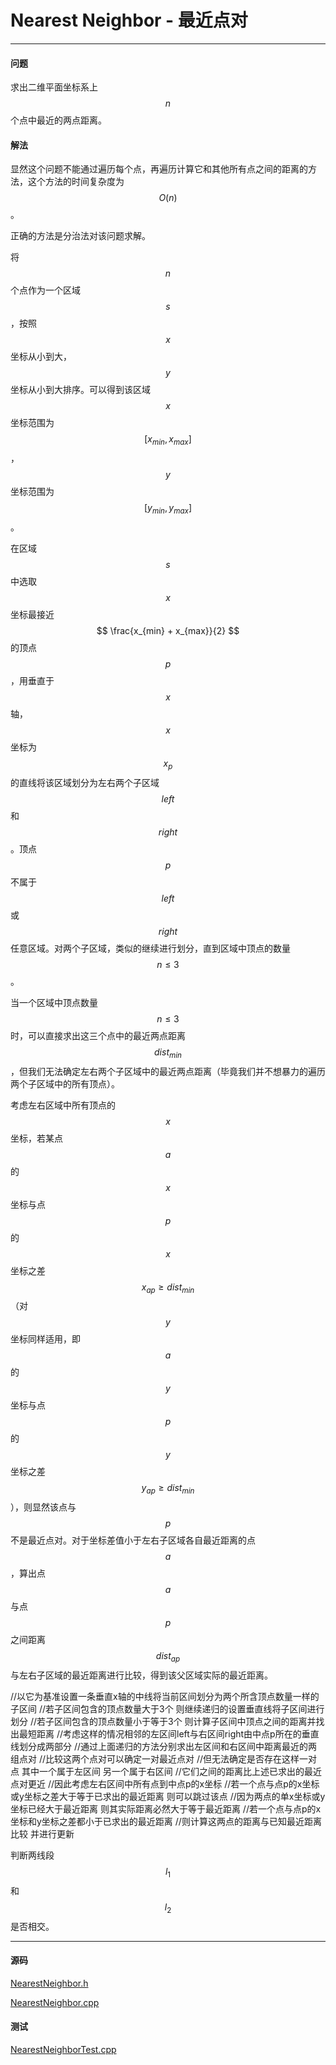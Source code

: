 <script type="text/javascript" src="https://cdnjs.cloudflare.com/ajax/libs/mathjax/2.7.1/MathJax.js?config=TeX-AMS-MML_HTMLorMML"></script>

# Nearest Neighbor - 最近点对

--------

#### 问题

求出二维平面坐标系上$$ n $$个点中最近的两点距离。

#### 解法

显然这个问题不能通过遍历每个点，再遍历计算它和其他所有点之间的距离的方法，这个方法的时间复杂度为$$ O(n) $$。

正确的方法是分治法对该问题求解。

将$$ n $$个点作为一个区域$$ s $$，按照$$ x $$坐标从小到大，$$ y $$坐标从小到大排序。可以得到该区域$$ x $$坐标范围为$$ [ x_{min}, x_{max} ] $$，$$ y $$坐标范围为$$ [ y_{min}, y_{max} ] $$。

在区域$$ s $$中选取$$ x $$坐标最接近$$ \frac{x_{min} + x_{max}}{2} $$的顶点$$ p $$，用垂直于$$ x $$轴，$$ x $$坐标为$$ x_{p} $$的直线将该区域划分为左右两个子区域$$ left $$和$$ right $$。顶点$$ p $$不属于$$ left $$或$$ right $$任意区域。对两个子区域，类似的继续进行划分，直到区域中顶点的数量$$ n \le 3 $$。

当一个区域中顶点数量$$ n \le 3 $$时，可以直接求出这三个点中的最近两点距离$$ dist_{min} $$，但我们无法确定左右两个子区域中的最近两点距离（毕竟我们并不想暴力的遍历两个子区域中的所有顶点）。

考虑左右区域中所有顶点的$$ x $$坐标，若某点$$ a $$的$$ x $$坐标与点$$ p $$的$$ x $$坐标之差$$ x_{ap} \ge dist_{min} $$（对$$ y $$坐标同样适用，即$$ a $$的$$ y $$坐标与点$$ p $$的$$ y $$坐标之差$$ y_{ap} \ge dist_{min} $$），则显然该点与$$ p $$不是最近点对。对于坐标差值小于左右子区域各自最近距离的点$$ a $$，算出点$$ a $$与点$$ p $$之间距离$$ dist_{ap} $$与左右子区域的最近距离进行比较，得到该父区域实际的最近距离。

//以它为基准设置一条垂直x轴的中线将当前区间划分为两个所含顶点数量一样的子区间
//若子区间包含的顶点数量大于3个 则继续递归的设置垂直线将子区间进行划分
//若子区间包含的顶点数量小于等于3个 则计算子区间中顶点之间的距离并找出最短距离
//考虑这样的情况相邻的左区间left与右区间right由中点p所在的垂直线划分成两部分
//通过上面递归的方法分别求出左区间和右区间中距离最近的两组点对
//比较这两个点对可以确定一对最近点对
//但无法确定是否存在这样一对点 其中一个属于左区间 另一个属于右区间
//它们之间的距离比上述已求出的最近点对更近
//因此考虑左右区间中所有点到中点p的x坐标
//若一个点与点p的x坐标或y坐标之差大于等于已求出的最近距离 则可以跳过该点
//因为两点的单x坐标或y坐标已经大于最近距离 则其实际距离必然大于等于最近距离
//若一个点与点p的x坐标和y坐标之差都小于已求出的最近距离
//则计算这两点的距离与已知最近距离比较 并进行更新

判断两线段$$ l_{1} $$和$$ l_{2} $$是否相交。

--------

#### 源码

[NearestNeighbor.h](https://github.com/linrongbin16/Way-to-Algorithm/blob/master/src/AnalyticGeometry/ConvexHull/NearestNeighbor.h)

[NearestNeighbor.cpp](https://github.com/linrongbin16/Way-to-Algorithm/blob/master/src/AnalyticGeometry/ConvexHull/NearestNeighbor.cpp)

#### 测试

[NearestNeighborTest.cpp](https://github.com/linrongbin16/Way-to-Algorithm/blob/master/src/AnalyticGeometry/ConvexHull/NearestNeighborTest.cpp)
